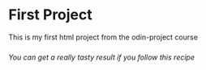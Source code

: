 # First Project
This is my first html project from the odin-project course
<br/>
###
###
<em> You can get a really tasty result if you follow this recipe </em>

